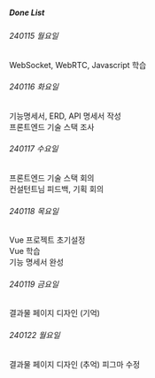 ##### Done List

###### 240115 월요일

WebSocket, WebRTC, Javascript 학습

###### 240116 화요일

기능명세서, ERD, API 명세서 작성 \
프론트엔드 기술 스택 조사

###### 240117 수요일

프론트엔드 기술 스택 회의 \
컨설턴트님 피드백, 기획 회의

###### 240118 목요일

Vue 프로젝트 초기설정 \
Vue 학습 \
기능 명세서 완성

###### 240119 금요일

결과물 페이지 디자인 (기억)

###### 240122 월요일

결과물 페이지 디자인 (추억)
피그마 수정
